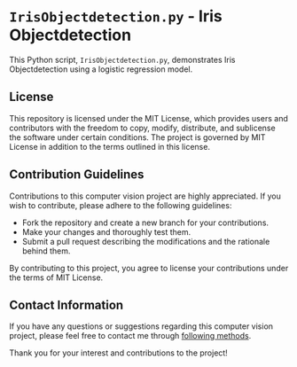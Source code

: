 # `IrisObjectdetection.py` - Iris Objectdetection

This Python script, `IrisObjectdetection.py`, demonstrates Iris Objectdetection using a logistic regression model.

## License

This repository is licensed under the MIT License, which provides users and contributors with the freedom to copy, modify, distribute, and sublicense the software under certain conditions. The project is governed by MIT License in addition to the terms outlined in this license.

## Contribution Guidelines

Contributions to this computer vision project are highly appreciated. If you wish to contribute, please adhere to the following guidelines:

- Fork the repository and create a new branch for your contributions.
- Make your changes and thoroughly test them.
- Submit a pull request describing the modifications and the rationale behind them.

By contributing to this project, you agree to license your contributions under the terms of MIT License.

## Contact Information

If you have any questions or suggestions regarding this computer vision project, please feel free to contact me through [following methods](https://github.com/dev1virtuoso/Documentation/blob/main/dev1virtuoso/Attachment/dev1virtuoso/carson-wu.md).

Thank you for your interest and contributions to the project!
